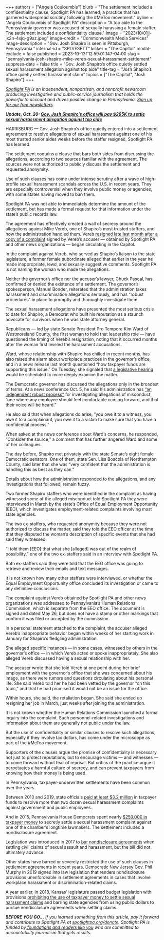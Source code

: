 +++
authors = ["Angela Couloumbis"]
blurb = "The settlement included a confidentiality clause, Spotlight PA has learned, a practice that has garnered widespread scrutiny following the #MeToo movement."
byline = "Angela Couloumbis of Spotlight PA"
description = "A top aide to the Pennsylvania governor was accused of sexually harassing a female staffer. The settlement included a confidentiality clause."
image = "2023/10/01jj-jx2n-4xjq-g9az.jpeg"
image-credit = "Commonwealth Media Services"
image-description = "Gov. Josh Shapiro is seen in Pittsburgh, Pennsylvania."
internal-id = "SPLVESETT"
kicker = "The Capitol"
modal-exclude = false
published = 2023-10-13T12:59:01.147-04:00
slug = "pennsylvania-josh-shapiro-mike-vereb-sexual-harassment-settlement"
suppress-date = false
title = "Gov. Josh Shapiro’s office quietly settled sexual harassment allegation against top aide"
title-tag = "Josh Shapiro’s office quietly settled harassment claim"
topics = ["The Capitol", "Josh Shapiro"]
+++

<a href="https://www.spotlightpa.org/"><em>Spotlight PA</em></a><em> is an independent, nonpartisan, and nonprofit newsroom producing investigative and public-service journalism that holds the powerful to account and drives positive change in Pennsylvania. </em><a href="https://www.spotlightpa.org/newsletters"><em>Sign up for our free newsletters</em></a><em>.</em>

<strong><em>Update, Oct. 20: </em></strong><a href="https://www.spotlightpa.org/news/2023/10/pennsylvania-josh-shapiro-mike-vereb-sexual-harassment-settlement-amount/"><strong><em>Gov. Josh Shapiro’s office will pay $295K to settle sexual harassment allegation against top aide</em></strong></a><strong><em></em></strong>

HARRISBURG — Gov. Josh Shapiro’s office quietly entered into a settlement agreement to resolve allegations of sexual harassment against one of his most trusted senior aides weeks before the staffer resigned, Spotlight PA has learned.

The settlement contains a clause that bars both sides from discussing the allegations, according to two sources familiar with the agreement. The sources were not authorized to publicly discuss the settlement and requested anonymity.

Use of such clauses has come under intense scrutiny after a wave of high-profile sexual harassment scandals across the U.S. in recent years. They are especially controversial when they involve public money or agencies, with some states having moved to ban them.

<script src="https://www.spotlightpa.org/embed.js" async></script><div data-spl-embed-version="1" data-spl-src="https://www.spotlightpa.org/embeds/newsletter/"></div>

Spotlight PA was not able to immediately determine the amount of the settlement, but has made a formal request for that information under the state’s public records law.

The agreement has effectively created a wall of secrecy around the allegations against Mike Vereb, one of Shapiro’s most trusted staffers, and how the administration handled them. Vereb <a href="https://www.spotlightpa.org/news/2023/09/pennsylvania-mike-vereb-sexual-harassment-allegation-josh-shapiro-administration/">resigned late last month after a copy of a complaint</a> signed by Vereb’s accuser — obtained by Spotlight PA and other news organizations — began circulating in the Capitol.

In the complaint against Vereb, who served as Shapiro’s liaison to the state legislature, a former female subordinate alleged that earlier in the year he made inappropriate, lewd, and sexually suggestive comments. Spotlight PA is not naming the woman who made the allegations.

Neither the governor’s office nor the accuser’s lawyer, Chuck Pascal, has confirmed or denied the existence of a settlement. The governor’s spokesperson, Manuel Bonder, reiterated that the administration takes harassment and discrimination allegations seriously, and has “robust procedures” in place to promptly and thoroughly investigate them.

The sexual harassment allegations have presented the most serious crisis to date for Shapiro, a Democrat who built his reputation as a staunch advocate for survivors when he was state attorney general.

Republicans — led by state Senate President Pro Tempore Kim Ward of Westmoreland County, the first woman to hold that leadership role — have questioned the timing of Vereb’s resignation, noting that it occurred months after the woman first leveled the harassment accusations.

Ward, whose relationship with Shapiro has chilled in recent months, has also raised the alarm about workplace practices in the governor’s office, and in a news release last month questioned “how taxpayer funds are supporting this issue.” On Tuesday, she signaled that <a href="https://www.post-gazette.com/news/politics-state/2023/10/10/josh-shapiro-mike-vereb-sexual-harassment-kim-ward-hearing/stories/202310100118">a legislative hearing</a> would be scheduled to more deeply examine the matter.

The Democratic governor has discussed the allegations only in the broadest of terms. At a news conference Oct. 5, he said his administration has <a href="https://www.penncapital-star.com/blog/gov-josh-shapiro-makes-first-public-comments-about-former-aide-accused-of-sexual-harassment/">“an independent robust process”</a> for investigating allegations of misconduct, “one where any employee should feel comfortable coming forward, and that their voice will be heard.”

He also said that when allegations do arise, “you owe it to a witness, you owe it to a complainant, you owe it to a victim to make sure that you have a confidential process.”

When asked at the news conference about Ward’s concerns, he responded, “Consider the source,” a comment that has further angered Ward and some of her colleagues.

The day before, Shapiro met privately with the state Senate’s eight female Democratic senators. One of them, state Sen. Lisa Boscola of Northampton County, said later that she was “very confident that the administration is handling this as best as they can.”

Details about how the administration responded to the allegations, and any investigations that followed, remain fuzzy.

Two former Shapiro staffers who were identified in the complaint as having witnessed some of the alleged misconduct told Spotlight PA they were interviewed in March by the state’s Office of Equal Employment Opportunity (EEO), which investigates employment-related complaints involving most state agencies.

The two ex-staffers, who requested anonymity because they were not authorized to discuss the matter, said they told the EEO officer at the time that they disputed the woman’s description of specific events that she had said they witnessed.

“I told them \[EEO\] that what she \[alleged\] was out of the realm of possibility,” one of the two ex-staffers said in an interview with Spotlight PA.

Both ex-staffers said they were told that the EEO office was going to retrieve and review their emails and text messages.

It is not known how many other staffers were interviewed, or whether the Equal Employment Opportunity office concluded its investigation or came to any definitive conclusions.

The complaint against Vereb obtained by Spotlight PA and other news organizations was addressed to Pennsylvania’s Human Relations Commission, which is separate from the EEO office. The document is signed and dated May 26, but does not have a stamp or other markings that confirm it was filed or accepted by the commission.

In a personal statement attached to the complaint, the accuser alleged Vereb’s inappropriate behavior began within weeks of her starting work in January for Shapiro’s fledgling administration.

She alleged specific instances — in some cases, witnessed by others in the governor’s office — in which Vereb acted or spoke inappropriately. She also alleged Vereb discussed having a sexual relationship with her.

The accuser wrote that she told Vereb at one point during her brief employment with the governor’s office that she was concerned about his image, as there were rumors and questions circulating about his personal life. She said Vereb told her he had been vetted by the governor “on this topic,” and that he had promised it would not be an issue for the office.

Within hours, she said, the retaliation began. She said she ended up resigning her job in March, just weeks after joining the administration.

It is not known whether the Human Relations Commission launched a formal inquiry into the complaint. Such personnel-related investigations and information about them are generally not public under the law.

But the use of confidentiality or similar clauses to resolve such allegations, especially if they involve tax dollars, has come under the microscope as part of the \#MeToo movement.

Supporters of the clauses argue the promise of confidentiality is necessary not just to protect reputations, but to encourage victims — and witnesses — to come forward without fear of reprisal. But critics of the practice argue it perpetuates a harmful culture of secrecy, and can prevent taxpayers from knowing how their money is being used.

In Pennsylvania, taxpayer-underwritten settlements have been common over the years.

Between 2010 and 2019, state officials <a href="https://www.inquirer.com/philly/news/breaking/sex-harassment-payments-pennsylvania-state-workers-millions-20180131.html">paid at least $3.2 million</a> in taxpayer funds to resolve more than two dozen sexual harassment complaints against government and public employees.

<script src="https://www.spotlightpa.org/embed.js" async></script><div data-spl-embed-version="1" data-spl-src="https://www.spotlightpa.org/embeds/donate/"></div>

And in 2015, Pennsylvania House Democrats spent nearly <a href="https://www.inquirer.com/philly/news/politics/state/pa-house-democrats-pay-248k-to-settle-sexual-harassment-complaint-against-40-year-lawmaker-20171219.html">$250,000 in taxpayer money</a> to secretly<strong> </strong>settle a sexual harassment complaint against one of the chamber’s longtime lawmakers. The settlement included a nondisclosure agreement.

Legislation was introduced in 2017 to <a href="https://www.pennlive.com/politics/2017/11/bill_would_say_no_more_to_non-.html">bar nondisclosure agreements</a> when settling civil claims of sexual assault and harassment, but the bill did not ultimately advance.

Other states have barred or severely restricted the use of such clauses in settlement agreements in recent years. Democratic New Jersey Gov. Phil Murphy in 2019 signed into law legislation that renders nondisclosure provisions unenforceable in settlement agreements in cases that involve workplace harassment or discrimination-related claims.

A year earlier, in 2018, Kansas’ legislature passed budget legislation with provisions <a href="https://web.archive.org/20180506002511/https://apnews.com/bdf2d82493bc4df28459aa8917563454">prohibiting the use of taxpayer money to settle sexual harassment claims</a> and barring state agencies from using public dollars to pursue nondisclosure agreements when settling claims.

<strong><em>BEFORE YOU GO…</em></strong><em> If you learned something from this article, pay it forward and contribute to Spotlight PA at </em><a href="http://spotlightpa.org/donate"><em>spotlightpa.org/donate</em></a><em>. Spotlight PA is funded by</em><a href="https://www.spotlightpa.org/support"><em> foundations and readers like you</em></a><em> who are committed to accountability journalism that gets results.</em>

